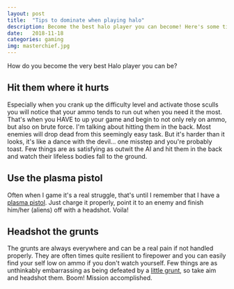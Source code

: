 ```yaml
---
layout: post
title:  "Tips to dominate when playing halo"
description: Become the best halo player you can become! Here's some tips and tricks for total domination in halo.
date:   2018-11-18
categories: gaming
img: masterchief.jpg
---
```


How do you become the very best Halo player you can be?

## Hit them where it hurts

Especially when you crank up the difficulty level and activate those sculls you will notice
that your ammo tends to run out when you need it the most. That's when you HAVE to up your game and begin
to not only rely on ammo, but also on brute force. I'm talking about hitting them in the back. Most enemies will
drop dead from this seemingly easy task. But it's harder than it looks, it's like a dance with the devil... one misstep
and you're probably toast. Few things are as satisfying as outwit the AI and hit them in the back and watch their lifeless
bodies fall to the ground.

## Use the plasma pistol

Often when I game it's a real struggle, that's until I remember that I have a [plasma pistol][plasma-pistol]. Just charge it properly, point it to an enemy and finish him/her (aliens) off with a headshot. Voila!

## Headshot the grunts

The grunts are always everywhere and can be a real pain if not handled properly. They are often times quite resilient to firepower
and you can easily find your self low on ammo if you don't watch yourself. Few things are as unthinkably embarrassing as being defeated by a [little grunt][halo-grunt], so take aim and headshot them. Boom! Mission accomplished.

[plasma-pistol]:   http://halo.wikia.com/wiki/Type-25_Directed_Energy_Pistol
[halo-grunt]:      http://halo.wikia.com/wiki/Unggoy
